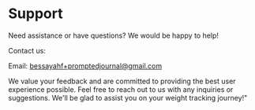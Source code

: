 # Support
Need assistance or have questions? We would be happy to help!

Contact us:

Email: bessayahf+promptedjournal@gmail.com

We value your feedback and are committed to providing the best user experience possible. Feel free to reach out to us with any inquiries or suggestions. We'll be glad to assist you on your weight tracking journey!"
